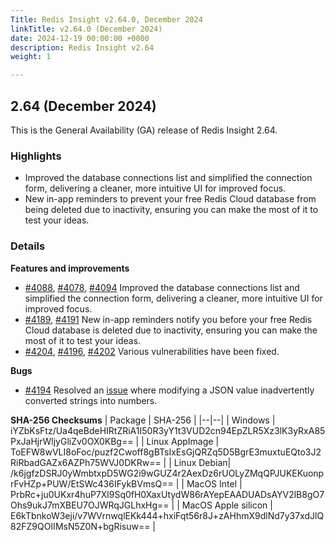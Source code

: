 ```yaml
---
Title: Redis Insight v2.64.0, December 2024
linkTitle: v2.64.0 (December 2024)
date: 2024-12-19 00:00:00 +0000
description: Redis Insight v2.64
weight: 1

---
```

## 2.64 (December 2024)
This is the General Availability (GA) release of Redis Insight 2.64.

### Highlights 
- Improved the database connections list and simplified the connection form, delivering a cleaner, more intuitive UI for improved focus.
- New in-app reminders to prevent your free Redis Cloud database from being deleted due to inactivity, ensuring you can make the most of it to test your ideas.

### Details

**Features and improvements**
- [#4088](https://github.com/RedisInsight/RedisInsight/pull/4088), [#4078](https://github.com/RedisInsight/RedisInsight/pull/4078), [#4094](https://github.com/RedisInsight/RedisInsight/pull/4094) Improved the database connections list and simplified the connection form, delivering a cleaner, more intuitive UI for improved focus.
- [#4189](https://github.com/RedisInsight/RedisInsight/pull/4189), [#4191](https://github.com/RedisInsight/RedisInsight/pull/4191) New in-app reminders notify you before your free Redis Cloud database is deleted due to inactivity, ensuring you can make the most of it to test your ideas.
- [#4204](https://github.com/RedisInsight/RedisInsight/pull/4204), [#4196](https://github.com/RedisInsight/RedisInsight/pull/4196), [#4202](https://github.com/RedisInsight/RedisInsight/pull/4202) Various vulnerabilities have been fixed.

**Bugs**
- [#4194](https://github.com/RedisInsight/RedisInsight/pull/4194) Resolved an [issue](https://github.com/RedisInsight/RedisInsight/issues/4186) where modifying a JSON value inadvertently converted strings into numbers.

**SHA-256 Checksums**
| Package | SHA-256 |
|--|--|
| Windows | iYZbKsFtz/Ua4qeBdeHIRtZRiA1I50R3yY1t3VUD2cn94EpZLR5Xz3lK3yRxA85PxJaHjrWljyGliZv0OX0KBg== |
| Linux AppImage | ToEFW8wVLI8oFoc/puzf2Cwoff8gBTsIxEsGjQRZq5D5BgrE3muxtuEQto3J2RiRbadGAZx6AZPh75WVJ0DKRw== |
| Linux Debian| /k6jgfzDSRJ0yWmbtxpD5WG2i9wGUZ4r2AexDz6rUOLyZMqQPJUKEKuonprFvHZp+PUW/EtSWc436IFykBVmsQ== |
| MacOS Intel | PrbRc+ju0UKxr4huP7Xl9Sq0fH0XaxUtydW86rAYepEAADUADsAYV2lB8gO7Ohs9ukJ7mXBEU7OJWRqJGLhxHg== |
| MacOS Apple silicon | E6kTbnkoW3eji/v7WVrnwqlEKk444+hxiFqt56r8J+zAHhmX9dlNd7y37xdJlQ82FZ9QOIIMsN5Z0N+bgRisuw== |
